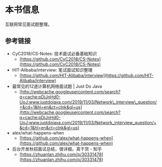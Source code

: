 # 本书信息

互联网常见面试题整理。

## 参考链接

* CyC2018/CS-Notes: 技术面试必备基础知识
  * [https://github.com/CyC2018/CS-Notes](https://github.com/CyC2018/CS-Notes)
* HIT-Alibaba/interview: 笔试面试知识整理
  * [https://github.com/HIT-Alibaba/interview](https://github.com/HIT-Alibaba/interview)
* 最常见的12道计算机网络面试题 \| Just Do Java
  * [http://webcache.googleusercontent.com/search?q=cache:pDjJnHd0-UoJ:www.justdojava.com/2019/11/03/Network\_interview\_question/+&cd=1&hl=en&ct=clnk&gl=us](http://webcache.googleusercontent.com/search?q=cache:pDjJnHd0-UoJ:www.justdojava.com/2019/11/03/Network_interview_question/+&cd=1&hl=en&ct=clnk&gl=us)
* alex/what-happens-when
  * [https://github.com/alex/what-happens-when](https://github.com/alex/what-happens-when)
* 后台开发秋招面试总结，很详细，真干货 - 知乎 
  * [https://zhuanlan.zhihu.com/p/30331478](https://zhuanlan.zhihu.com/p/30331478)



